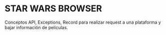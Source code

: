 # STAR WARS BROWSER

Conceptos API, Exceptions, Record para realizar request a una plataforma y bajar información de películas.
